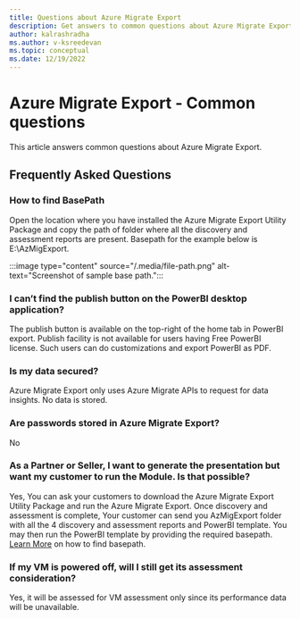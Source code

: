 ```yaml
---
title: Questions about Azure Migrate Export
description: Get answers to common questions about Azure Migrate Export.
author: kalrashradha
ms.author: v-ksreedevan
ms.topic: conceptual
ms.date: 12/19/2022
---
```


# Azure Migrate Export - Common questions

This article answers common questions about Azure Migrate Export.

## Frequently Asked Questions

### How to find BasePath
Open the location where you have installed the Azure Migrate Export Utility Package and copy the path of folder where all the discovery and assessment reports are present.
Basepath for the example below is E:\AzMigExport.

:::image type="content" source="/.media/file-path.png" alt-text="Screenshot of sample base path.":::
 
### I can’t find the publish button on the PowerBI desktop application?
The publish button is available on the top-right of the home tab in PowerBI export. Publish facility is not available for users having Free PowerBI license. Such users can do customizations and export PowerBI as PDF.

### Is my data secured?
Azure Migrate Export only uses Azure Migrate APIs to request for data insights. No data is stored.

### Are passwords stored in Azure Migrate Export?
No

### As a Partner or Seller, I want to generate the presentation but want my customer to run the Module. Is that possible?
Yes, You can ask your customers to download the Azure Migrate Export Utility Package and run the Azure Migrate Export. Once discovery and assessment is complete, Your customer can send you AzMigExport folder with all the 4 discovery and assessment reports and PowerBI template. You may then run the PowerBI template by providing the required basepath. [Learn More](how-to--find-basepath) on how to find basepath.

### If my VM is powered off, will I still get its assessment consideration?
Yes, it will be assessed for VM assessment only since its performance data will be unavailable.
